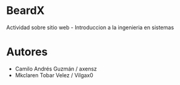 # BeardX
Actividad sobre sitio web - Introduccion a la ingenieria en sistemas

# Autores
- Camilo Andrés Guzmán / axensz
- Mkclaren Tobar Velez / Vilgax0
